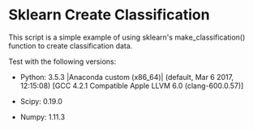 # Sklearn Create Classification

This script is a simple example of using sklearn's make_classification() function to
create classification data.

Test with the following versions:

* Python: 3.5.3 |Anaconda custom (x86_64)| (default, Mar  6 2017, 12:15:08)
[GCC 4.2.1 Compatible Apple LLVM 6.0 (clang-600.0.57)]

* Scipy: 0.19.0

* Numpy: 1.11.3
